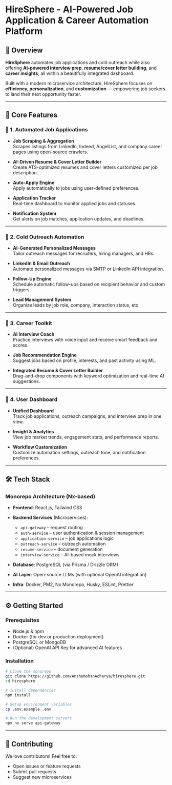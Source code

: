 # HireSphere - AI-Powered Job Application & Career Automation Platform

## 🚀 Overview

**HireSphere** automates job applications and cold outreach while also offering **AI-powered interview prep**, **resume/cover letter building**, and **career insights**, all within a beautifully integrated dashboard.

Built with a modern microservice architecture, HireSphere focuses on **efficiency, personalization**, and **customization** — empowering job seekers to land their next opportunity faster.

---

## 🧩 Core Features

### 🔹 1. Automated Job Applications

- **Job Scraping & Aggregation**  
  Scrapes listings from LinkedIn, Indeed, AngelList, and company career pages using open-source crawlers.

- **AI-Driven Resume & Cover Letter Builder**  
  Create ATS-optimized resumes and cover letters customized per job description.

- **Auto-Apply Engine**  
  Apply automatically to jobs using user-defined preferences.

- **Application Tracker**  
  Real-time dashboard to monitor applied jobs and statuses.

- **Notification System**  
  Get alerts on job matches, application updates, and deadlines.

---

### 🔹 2. Cold Outreach Automation

- **AI-Generated Personalized Messages**  
  Tailor outreach messages for recruiters, hiring managers, and HRs.

- **LinkedIn & Email Outreach**  
  Automate personalized messages via SMTP or LinkedIn API integration.

- **Follow-Up Engine**  
  Schedule automatic follow-ups based on recipient behavior and custom triggers.

- **Lead Management System**  
  Organize leads by job role, company, interaction status, etc.

---

### 🔹 3. Career Toolkit

- **AI Interview Coach**  
  Practice interviews with voice input and receive smart feedback and scores.

- **Job Recommendation Engine**  
  Suggest jobs based on profile, interests, and past activity using ML.

- **Integrated Resume & Cover Letter Builder**  
  Drag-and-drop components with keyword optimization and real-time AI suggestions.

---

### 🔹 4. User Dashboard

- **Unified Dashboard**  
  Track job applications, outreach campaigns, and interview prep in one view.

- **Insight & Analytics**  
  View job market trends, engagement stats, and performance reports.

- **Workflow Customization**  
  Customize automation settings, outreach tone, and notification preferences.

---

## 🛠️ Tech Stack

### Monorepo Architecture (Nx-based)

- **Frontend**: React.js, Tailwind CSS  
- **Backend Services** (Microservices):
  - `api-gateway` – request routing
  - `auth-service` – user authentication & session management
  - `application-service` – job applications logic
  - `outreach-service` – outreach automation
  - `resume-service` – document generation
  - `interview-service` – AI-based mock interviews

- **Database**: PostgreSQL (via Prisma / Drizzle ORM)  
- **AI Layer**: Open-source LLMs (with optional OpenAI integration)  
- **Infra**: Docker, PM2, Nx Monorepo, Husky, ESLint, Prettier

---

## ⚙️ Getting Started

### Prerequisites
- Node.js & npm
- Docker (for dev or production deployment)
- PostgreSQL or MongoDB
- (Optional) OpenAI API Key for advanced AI features

### Installation
```bash
# Clone the monorepo
git clone https://github.com/AnshumohanAcharya/hiresphere.git
cd hiresphere

# Install dependencies
npm install

# Setup environment variables
cp .env.example .env

# Run the development servers
npx nx serve api-gateway
```

---

## 🤝 Contributing

We love contributors! Feel free to:
- Open issues or feature requests
- Submit pull requests
- Suggest new microservices